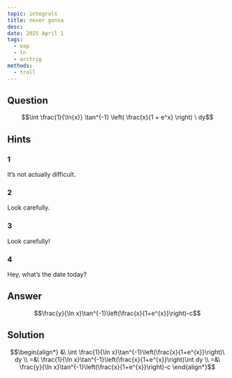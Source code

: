 ```yaml
---
topic: integrals
title: never gonna
desc: 
date: 2025 April 1
tags:
  - exp
  - ln
  - arctrig
methods:
  - troll
---
```



## Question
```math
\int
  \frac{1}{\ln{x}}
  \tan^{-1} \left(
    \frac{x}{1 + e^x}
  \right)
\ dy
```


## Hints

### 1
It’s not actually difficult.

### 2
Look carefully.

### 3
Look carefully!

### 4
Hey, what’s the date today?


## Answer
```math
\frac{y}{\ln x}\tan^{-1}\left(\frac{x}{1+e^{x}}\right)-c
```


## Solution

```math
\begin{align*}
  &\ \int \frac{1}{\ln x}\tan^{-1}\left(\frac{x}{1+e^{x}}\right)\ dy
  \\ =&\ \frac{1}{\ln x}\tan^{-1}\left(\frac{x}{1+e^{x}}\right)\int dy
  \\ =&\ \frac{y}{\ln x}\tan^{-1}\left(\frac{x}{1+e^{x}}\right)-c
\end{align*}
```
